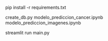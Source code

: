 pip install -r requirements.txt

create_db.py
modelo_prediccion_cancer.ipynb
modelo_prediccion_imagenes.ipynb

streamlit run main.py